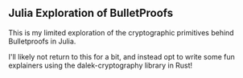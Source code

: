 ## Julia Exploration of BulletProofs
This is my limited exploration of the cryptographic primitives behind Bulletproofs in Julia.

I'll likely not return to this for a bit, and instead opt to write some fun explainers
using the dalek-cryptography library in Rust!
